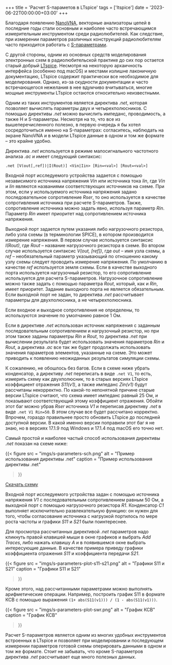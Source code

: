 +++
title = 'Расчет S-параметов в LTspice'
tags = ['ltspice']
date = '2023-06-22T00:00:00+03:00'
+++

Благодаря появлению [NanoVNA](https://nanovna.com), векторные анализаторы цепей
в последние годы стали основным и наиболее часто встречающимся измерительным
инструментом среди радиолюбителей. Как следствие, при измерении параметров
различных конструкций радиолюбителям часто приходится работать с
[S-параметрами](https://ru.wikipedia.org/wiki/S-параметры).

С другой стороны, одним из основных средств моделирования электронных схем в
радиолюбительской практике до сих пор остается старый добрый
[LTspice](https://www.analog.com/en/design-center/design-tools-and-calculators/ltspice-simulator.html).
Несмотря на некоторую архаичность интерфейса (особенно под macOS) и местами
излишне лаконичную документацию, LTspice содержит практически все необходимое
для моделирования. Однако, из-за скудности документации и часто встречающегося
нежелания в нее вдумчиво вчитываться, многие мощные инструменты LTspice остаются
относительно неизвестными.

Одним из таких инструментов является директива *.net*, которая позволяет
вычислять параметры двух и четырехполюсников. С помощью директивы *.net* можно
вычислить импеданс, проводимость, а также H и S-параметры. Несмотря на то, что
все из вышеперечисленного полезно, в первую очередь я бы хотел сосредоточиться
именно на S-параметрах: согласитесь, наблюдать на экране NanoVNA и в модели
LTspice данные в одном и том же формате – это крайне удобно.

Директива *.net* используется в режиме малосигнального частотного анализа *.ac*
и имеет следующий синтаксис:

```text
.net [V(out[,ref])|I(Rout)] <Vin|Iin> [Rin=<val>] [Rout=<val>]
```

Входной порт исследуемого устройства задается с помощью независимого источника
напряжения *Vin* или источника тока *Iin*, где *Vin* и *Iin* являются названиями
соответствующих источников на схеме. При этом, если у используемого источника
напряжения задано последовательное сопротивление *Rser*, то оно используется в
качестве сопротивления источника при расчете S-параметров. Также, сопротивление
источника можно задать явно, используя параметр *Rin*. Параметр *Rin* имеет
приоритет над сопротивлением источника напряжения.

Выходной порт задается путем указания либо нагрузочного резистора, либо узла
схемы (в терминологии SPICE), в котором производится измерение напряжения. В
первом случае используется синтаксис *I(Rout)*, где *Rout* – название
нагрузочного резистора в схеме. Во втором случае используется синтаксис *V(out,
[ref])*, где *out* – имя узла схемы, а *ref* – необязательный параметр
указывающий по отношению какому узлу схемы следует проводить измерение
напряжения. По умолчанию в качестве *ref* используется земля схемы. Если в
качестве выходного порта используется нагрузочный резистор, то его сопротивление
используется для расчета S-параметров. Нагрузочное сопротивление можно также
задать с помощью параметра *Rout*, который, как и *Rin*, имеет приоритет.
Задание выходного порта не является обязательным. Если выходной порт не задан,
то директива *.net* рассчитывает параметры для двухполюсника, а не
четырехполюсника.

Если входное и выходное сопротивления не определены, то используются значение по
умолчанию равное 1 Ом.

Если в директиве *.net* использован источник напряжения c заданным
последовательным сопротивлением и нагрузочный резистор, но при этом также заданы
параметры *Rin* и *Rout*, то директива *.net* при вычислении результата будет
использовать значения параметров *Rin* и *Rout*, а директива *.ac* все так же
будет продолжать использовать значения параметров элементов, указанные на схеме.
Это может приводить к появлению неожиданных результатов симуляции схемы.

К сожалению, не обошлось без багов. Если в схеме ниже убрать конденсатор, а
директиву *.net* переписать в виде ```.net V1```, то есть, измерить схему как
двухполюсник, то в старых версиях LTspice коэффициент отражения *S11(v1)*, а
также импеданс *Zin(v1)* будут рассчитаны некорректно. По какой-то непонятной
причине старые версии LTspice считают, что схема имеет импеданс равный 25 Ом,
и показывают соответствующий этому коэффициент отражения. Обойти этот баг можно
убрав *Rser* источника *V1* и переписав директиву *.net* в виде ```.net V1
Rin=50```. В этом случае все будет рассчитано корректно. Впрочем, гораздо
правильнее просто обновить LTspice до последней доступной версии. В какой именно
версии поправили этот баг я не знаю, но в версиях 17.1.9 под Windows и 17.1.4
под macOS его точно нет.

Самый простой и наиболее частый способ использования директивы *.net* показан на
схеме ниже:

{{< figure
    src = "imgs/s-parameters-sch.png"
    alt = "Пример использования директивы .net"
    caption = "Пример использования директивы .net"
>}}

[Скачать схему](files/s-parameters.zip)

Входной порт исследуемого устройства задан с помощью источника напряжения *V1* с
последовательным сопротивлением равным 50 Ом, а выходной порт с помощью
нагрузочного резистора *R1*. Конденсатор *С1* выполняет исключительно
развлекательную функцию: он нужен для того, чтобы согласование источника с
нагрузкой портилось по мере роста частоты и графики *S11* и *S21* были
поинтереснее.

Для просмотра рассчитанных директивой *.net* параметров надо кликнуть правой
клавишей мыши в окне графиков и выбрать *Add Traces*, либо нажать клавишу *A* и
в появившемся окне выбрать интересующие данные. В качестве примера приведу
графики коэффициента отражения *S11* и коэффициента передачи *S21*.

{{< figure
    src = "imgs/s-parameters-plot-s11-s21.png"
    alt = "Графики S11 и S21"
    caption = "Графики S11 и S21"
>}}

Кроме этого, над рассчитанными параметрами можно выполнять арифметические
операции. Например, построить график S11 в формате КСВ с помощью выражения
```(1+ abs(S11(v1))) / (1 - abs(S11(v1)))```.

{{< figure
    src = "imgs/s-parameters-plot-swr.png"
    alt = "График КСВ"
    caption = "График КСВ"
>}}

Расчет S-параметров является одним из многих удобных инструментов встроенных в
LTspice и позволяет при моделировании и последующем измерении параметров готовой
схемы оперировать данными в одном и том же формате. Стоит не забывать, что кроме
S-параметров директива *.net* рассчитывает еще много полезных данных.
